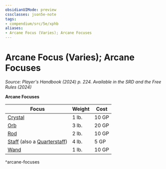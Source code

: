```yaml
---
obsidianUIMode: preview
cssclasses: json5e-note
tags:
- compendium/src/5e/xphb
aliases:
- Arcane Focus (Varies); Arcane Focuses
---
```

# Arcane Focus (Varies); Arcane Focuses
*Source: Player's Handbook (2024) p. 224. Available in the <span title='Systems Reference Document (5.2)'>SRD</span> and the Free Rules (2024)* 

**Arcane Focuses**

| Focus | Weight | Cost |
|-------|--------|------|
| [Crystal](/3-Mechanics/CLI/items/crystal-xphb.md) | 1 lb. | 10 GP |
| [Orb](/3-Mechanics/CLI/items/orb-xphb.md) | 3 lb. | 20 GP |
| [Rod](/3-Mechanics/CLI/items/rod-xphb.md) | 2 lb. | 10 GP |
| [Staff](/3-Mechanics/CLI/items/staff-xphb.md) (also a [Quarterstaff](/3-Mechanics/CLI/items/quarterstaff-xphb.md)) | 4 lb. | 5 GP |
| [Wand](/3-Mechanics/CLI/items/wand-xphb.md) | 1 lb. | 10 GP |
^arcane-focuses
